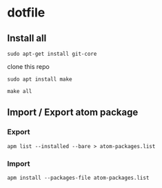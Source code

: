 # dotfile

## Install all
`sudo apt-get install git-core`

clone this repo

`sudo apt install make`

`make all`


## Import / Export atom package

### Export
`apm list --installed --bare > atom-packages.list`

### Import
`apm install --packages-file atom-packages.list`
